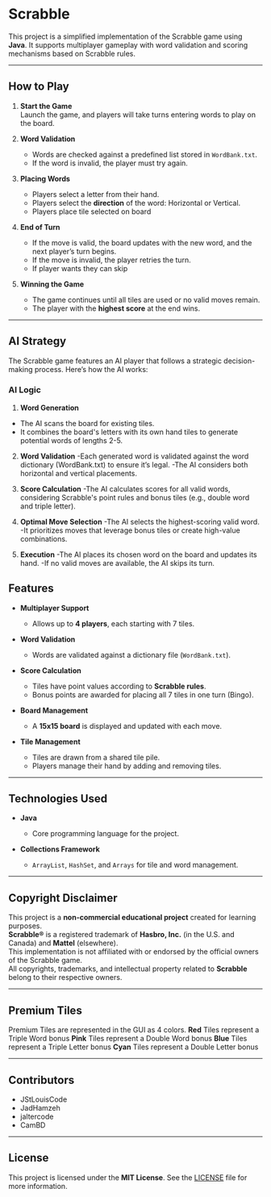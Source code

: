 # Scrabble 

This project is a simplified implementation of the Scrabble game using **Java**. It supports multiplayer gameplay with word validation and scoring mechanisms based on Scrabble rules.

---

## **How to Play**

1. **Start the Game**  
   Launch the game, and players will take turns entering words to play on the board.

2. **Word Validation**  
   - Words are checked against a predefined list stored in `WordBank.txt`.
   - If the word is invalid, the player must try again.

3. **Placing Words**  
   - Players select a letter from their hand.
   - Players select the **direction** of the word: Horizontal or Vertical.
   - Players place tile selected on board

4. **End of Turn**  
   - If the move is valid, the board updates with the new word, and the next player’s turn begins.
   - If the move is invalid, the player retries the turn.
   - If player wants they  can skip

5. **Winning the Game**  
   - The game continues until all tiles are used or no valid moves remain.
   - The player with the **highest score** at the end wins.

---

## AI Strategy
The Scrabble game features an AI player that follows a strategic decision-making process. Here’s how the AI works:

### AI Logic
1. **Word Generation**
- The AI scans the board for existing tiles.
- It combines the board's letters with its own hand tiles to generate potential words of lengths 2-5.

2. **Word Validation**
-Each generated word is validated against the word dictionary (WordBank.txt) to ensure it’s legal.
-The AI considers both horizontal and vertical placements.

3. **Score Calculation**
-The AI calculates scores for all valid words, considering Scrabble's point rules and bonus tiles (e.g., double word and triple letter).

4. **Optimal Move Selection**
-The AI selects the highest-scoring valid word.
-It prioritizes moves that leverage bonus tiles or create high-value combinations.

5. **Execution**
-The AI places its chosen word on the board and updates its hand.
-If no valid moves are available, the AI skips its turn.

## **Features**

- **Multiplayer Support**  
  - Allows up to **4 players**, each starting with 7 tiles.

- **Word Validation**  
  - Words are validated against a dictionary file (`WordBank.txt`).

- **Score Calculation**  
  - Tiles have point values according to **Scrabble rules**.
  - Bonus points are awarded for placing all 7 tiles in one turn (Bingo).

- **Board Management**  
  - A **15x15 board** is displayed and updated with each move.

- **Tile Management**  
  - Tiles are drawn from a shared tile pile.
  - Players manage their hand by adding and removing tiles.

---

## **Technologies Used**

- **Java**  
  - Core programming language for the project.

- **Collections Framework**  
  - `ArrayList`, `HashSet`, and `Arrays` for tile and word management.

---

## **Copyright Disclaimer**

This project is a **non-commercial educational project** created for learning purposes.  
**Scrabble®** is a registered trademark of **Hasbro, Inc.** (in the U.S. and Canada) and **Mattel** (elsewhere).  
This implementation is not affiliated with or endorsed by the official owners of the Scrabble game.  
All copyrights, trademarks, and intellectual property related to **Scrabble** belong to their respective owners.

---

## **Premium Tiles**

Premium Tiles are represented in the GUI as 4 colors.
**Red** Tiles represent a Triple Word bonus
**Pink** Tiles represent a Double Word bonus
**Blue** Tiles represent a Triple Letter bonus
**Cyan** Tiles represent a Double Letter bonus

---

## **Contributors**

- JStLouisCode 
- JadHamzeh
- jaltercode
- CamBD

---

## **License**

This project is licensed under the **MIT License**. See the [LICENSE](LICENSE) file for more information.
